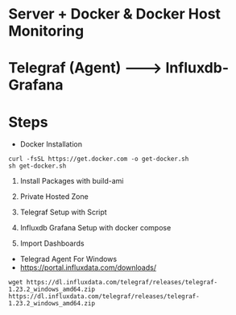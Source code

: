 # Server + Docker & Docker Host Monitoring

# Telegraf (Agent) ---> Influxdb-Grafana

# Steps

- Docker Installation

```docker
curl -fsSL https://get.docker.com -o get-docker.sh
sh get-docker.sh
```

1. Install Packages with build-ami

2. Private Hosted Zone

3. Telegraf Setup with Script

4. Influxdb Grafana Setup with docker compose

5. Import Dashboards

- Telegrad Agent For Windows
- https://portal.influxdata.com/downloads/

```telegraf
wget https://dl.influxdata.com/telegraf/releases/telegraf-1.23.2_windows_amd64.zip
https://dl.influxdata.com/telegraf/releases/telegraf-1.23.2_windows_amd64.zip
```
